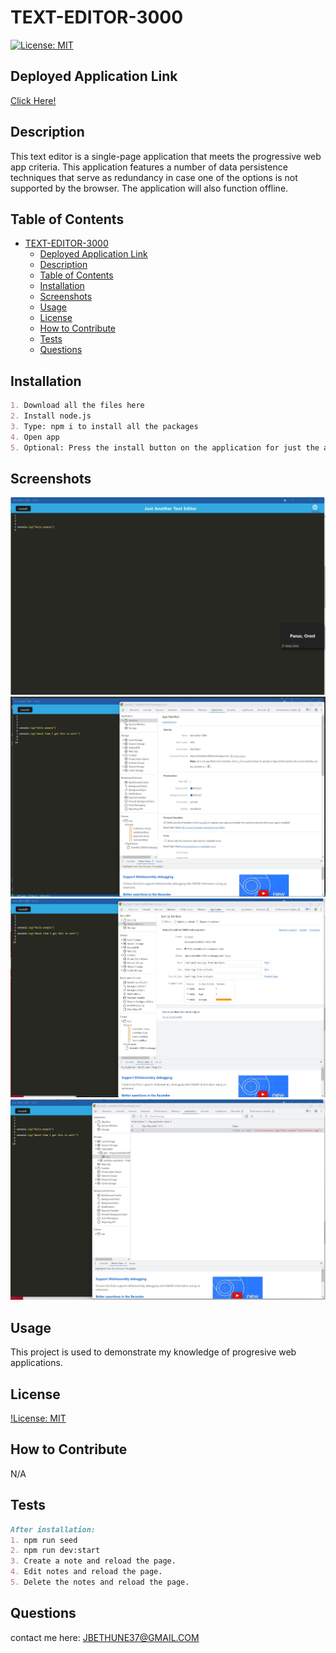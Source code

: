 # TEXT-EDITOR-3000

[![License: MIT](https://img.shields.io/badge/License-MIT-yellow.svg)](https://opensource.org/licenses/MIT)

## Deployed Application Link
[Click Here!](https://damp-thicket-78676.herokuapp.com/)

## Description
This text editor is a single-page application that meets the progressive web app criteria. This application features a number of data persistence techniques that serve as redundancy in case one of the options is not supported by the browser. The application will also function offline.

## Table of Contents
- [TEXT-EDITOR-3000](#text-editor-3000)
  - [Deployed Application Link](#deployed-application-link)
  - [Description](#description)
  - [Table of Contents](#table-of-contents)
  - [Installation](#installation)
  - [Screenshots](#screenshots)
  - [Usage](#usage)
  - [License](#license)
  - [How to Contribute](#how-to-contribute)
  - [Tests](#tests)
  - [Questions](#questions)

## Installation
```md
1. Download all the files here
2. Install node.js
3. Type: npm i to install all the packages
4. Open app
5. Optional: Press the install button on the application for just the app.
```
## Screenshots

![jate-install](images/assignment19.jpg)
![jate-manifest](images/assignment19-2.jpg)
![jate-service-worker](images/assignment19-3.jpg)
![jate-indexedDB](images/assignment19-4.jpg)

## Usage
This project is used to demonstrate my knowledge of progresive web applications. 

## License
[!License: MIT](https://choosealicense.com/licenses/mit/)

## How to Contribute
N/A

## Tests
```md
After installation:
1. npm run seed
2. npm run dev:start
3. Create a note and reload the page.
4. Edit notes and reload the page. 
5. Delete the notes and reload the page.
```

## Questions
contact me here: JBETHUNE37@GMAIL.COM